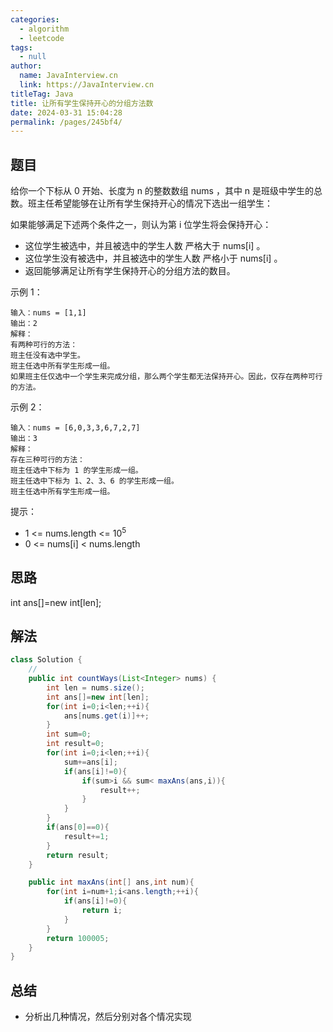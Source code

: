 ```yaml
---
categories: 
  - algorithm
  - leetcode
tags: 
  - null
author: 
  name: JavaInterview.cn
  link: https://JavaInterview.cn
titleTag: Java
title: 让所有学生保持开心的分组方法数
date: 2024-03-31 15:04:28
permalink: /pages/245bf4/
---
```


## 题目

给你一个下标从 0 开始、长度为 n 的整数数组 nums ，其中 n 是班级中学生的总数。班主任希望能够在让所有学生保持开心的情况下选出一组学生：

如果能够满足下述两个条件之一，则认为第 i 位学生将会保持开心：

* 这位学生被选中，并且被选中的学生人数 严格大于 nums[i] 。
* 这位学生没有被选中，并且被选中的学生人数 严格小于 nums[i] 。
* 返回能够满足让所有学生保持开心的分组方法的数目。



示例 1：

    输入：nums = [1,1]
    输出：2
    解释：
    有两种可行的方法：
    班主任没有选中学生。
    班主任选中所有学生形成一组。
    如果班主任仅选中一个学生来完成分组，那么两个学生都无法保持开心。因此，仅存在两种可行的方法。
示例 2：

    输入：nums = [6,0,3,3,6,7,2,7]
    输出：3
    解释：
    存在三种可行的方法：
    班主任选中下标为 1 的学生形成一组。
    班主任选中下标为 1、2、3、6 的学生形成一组。
    班主任选中所有学生形成一组。


提示：

* 1 <= nums.length <= 10<sup>5</sup>
* 0 <= nums[i] < nums.length


## 思路

int ans[]=new int[len];

## 解法
```java
class Solution {
    // 
    public int countWays(List<Integer> nums) {
        int len = nums.size();
        int ans[]=new int[len];
        for(int i=0;i<len;++i){
            ans[nums.get(i)]++;
        }
        int sum=0;
        int result=0;
        for(int i=0;i<len;++i){
            sum+=ans[i];
            if(ans[i]!=0){
                if(sum>i && sum< maxAns(ans,i)){
                    result++;
                }
            }
        }
        if(ans[0]==0){
            result+=1;
        }
        return result;
    }

    public int maxAns(int[] ans,int num){
        for(int i=num+1;i<ans.length;++i){
            if(ans[i]!=0){
                return i;
            }
        }
        return 100005;
    }
}

```

## 总结

- 分析出几种情况，然后分别对各个情况实现 
